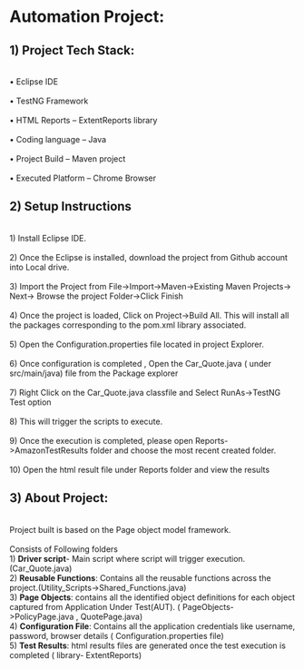# Automation Project: 

## 1) Project Tech Stack:
<br> • Eclipse IDE <br/>
<br>•	TestNG Framework<br/>
<br>•	HTML Reports – ExtentReports library<br/>
<br>•	Coding language – Java<br/>
<br>•	Project Build – Maven project<br/>
<br>•	Executed Platform – Chrome Browser<br/>

## 2) Setup Instructions
<br>1)	Install Eclipse IDE.<br/>
<br>2)	Once the Eclipse is installed, download the project from Github account into Local drive.<br/>
<br>3)	Import the Project from File->Import->Maven->Existing Maven Projects-> Next-> Browse the project Folder->Click Finish<br/>
<br>4)	Once the project is loaded, Click on Project->Build All. This will install all the packages corresponding to the pom.xml library associated.<br/>
<br>5)	Open the Configuration.properties file located in project Explorer.<br/>
<br>6)	Once configuration is completed , Open the Car_Quote.java ( under src/main/java) file from the Package explorer  </br>
<br>7)	Right Click on the Car_Quote.java classfile and Select RunAs->TestNG Test option</br>
<br>8)	This will trigger the scripts to execute.</br>
<br>9)	Once the execution is completed, please open Reports->AmazonTestResults folder  and choose the most recent created folder.</br>
<br>10)	Open the html result file under Reports folder and view the results</br>

## 3) About Project:
<br>Project built is based on the Page object model framework.</br>
<br>Consists of Following folders
<br>1)	<b>Driver script</b>- Main script where script will trigger execution.(Car_Quote.java)
<br>2)	<b>Reusable Functions</b>: Contains all the reusable functions across the project.(Utility_Scripts->Shared_Functions.java)
<br>3)	<b>Page Objects</b>: contains all the identified object definitions for each object captured from Application Under Test(AUT). ( PageObjects->PolicyPage.java , QuotePage.java)
<br>4)	<b>Configuration File</b>: Contains all the application credentials like username, password, browser details ( Configuration.properties file)
<br>5)	<b>Test Results</b>: html results files are generated once the test execution is completed ( library- ExtentReports)

